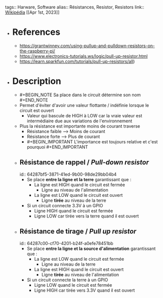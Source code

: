 tags:: Harware, Software
alias:: Résistances, Resistor, Resistors 
link:: [Wikipédia](https://en.wikipedia.org/wiki/Resistor)
[[Apr 1st, 2023]]

- # References
	- https://grantwinney.com/using-pullup-and-pulldown-resistors-on-the-raspberry-pi/
	- https://www.electronics-tutorials.ws/logic/pull-up-resistor.html
	- https://learn.sparkfun.com/tutorials/pull-up-resistors/all)
- # Description
	- #+BEGIN_NOTE
	  Sa place dans le circuit détermine son nom
	  #+END_NOTE
	- Permet d'éviter d'avoir une valeur flottante / indéfinie lorsque le circuit est ouvert
		- Valeur qui bascule de HIGH à LOW car la vraie valeur est intermédiaire due aux variations de l'environnement
	- Plus la résistance est importante moins de courant traverse
		- Résistance faible --> Moins de courant
		- Résistance forte --> Plus de courant
		- #+BEGIN_IMPORTANT
		  L'importance est toujours relative et c'est pourquoi 
		  #+END_IMPORTANT
	- ## Résistance de rappel / *Pull-down resistor*
	  id:: 64287bf5-3871-41ed-9b00-98de29bb04b4
		- Se place **entre la ligne et la terre** garantissant que :
			- La ligne est HIGH quand le circuit est fermée
				- Ligne au niveau de l'alimentation
			- La ligne est LOW quand le circuit est ouvert
				- Ligne **tirée** au niveau de la terre
		- Si un circuit connecte 3.3V à un GPIO
			- Ligne HIGH quand le circuit est fermée
			- Ligne LOW car tirée vers la terre quand il est ouvert
	- ## Résistance de tirage / *Pull up resistor*
	  id:: 64287c00-cf70-4201-b24f-a0efe78451bb
		- Se place **entre la ligne et la source d'alimentation**  garantissant que :
			- La ligne est LOW quand le circuit est fermée
				- Ligne au niveau de la terre
			- La ligne est HIGH quand le circuit est ouvert
				- Ligne **tirée** au niveau de l'alimentation
		- Si un circuit connecte la terre à un GPIO
			- Ligne LOW quand le circuit est fermée
			- Ligne HIGH car tirée vers 3.3V quand il est ouvert